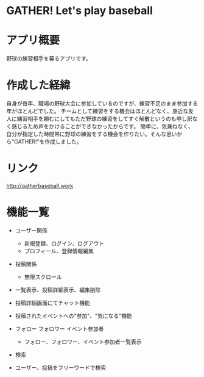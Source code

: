 # GATHER! Let's play baseball

# アプリ概要
野球の練習相手を募るアプリです。
 
# 作成した経緯
自身が毎年、職場の野球大会に参加しているのですが、練習不足のまま参加する年がほとんどでした。
チームとして練習をする機会はほとんどなく、身近な友人に練習相手を頼むにしてもただ野球の練習をしてすぐ解散というのも申し訳なく感じるため声をかけることができなかったからです。
簡単に、気兼ねなく、自分が指定した時間帯に野球の練習をする機会を作りたい。そんな思いから"GATHER!"を作成しました。

# リンク
http://gatherbaseball.work

# 機能一覧
* ユーザー関係
	* 新規登録、ログイン、ログアウト
	* プロフィール、登録情報編集
 
* 投稿関係
	* 無限スクロール
 * 一覧表示、投稿詳細表示、編集削除
 * 投稿詳細画面にてチャット機能
 * 投稿されたイベントへの"参加"、"気になる"機能
	
* フォロー フォロワー イベント参加者
	* フォロー、フォロワー、イベント参加者一覧表示
	
* 検索
 * ユーザー、投稿をフリーワードで検索


